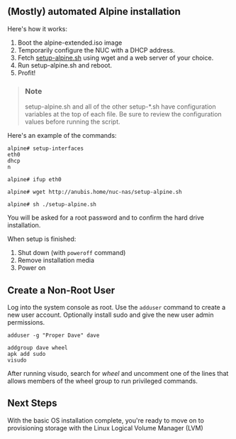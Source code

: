## (Mostly) automated Alpine installation
Here's how it works:

1. Boot the alpine-extended.iso image
2. Temporarily configure the NUC with a DHCP address.
3. Fetch [setup-alpine.sh](https://gitea.anubis.home/pi/nuc-nas/src/branch/main/setup-alpine.sh) using wget and a web server of your choice.
4. Run setup-alpine.sh and reboot.
5. Profit!

>### Note
>setup-alpine.sh and all of the other setup-*.sh have configuration variables at the top of each file. Be sure to review the configuration values before running the script.

Here's an example of the commands:
```
alpine# setup-interfaces
eth0
dhcp
n

alpine# ifup eth0

alpine# wget http://anubis.home/nuc-nas/setup-alpine.sh

alpine# sh ./setup-alpine.sh
```

You will be asked for a root password and to confirm the hard drive installation.

When setup is finished:
1. Shut down (with `poweroff` command)
2. Remove installation media
3. Power on

## Create a Non-Root User
Log into the system console as root. Use the `adduser` command to create a new user account. Optionally install sudo and give the new user admin permissions.

```
adduser -g "Proper Dave" dave

addgroup dave wheel
apk add sudo
visudo
```

After running visudo, search for _wheel_ and uncomment one of the lines that allows members of the wheel group to run privileged commands.

## Next Steps
With the basic OS installation complete, you're ready to move on to provisioning storage with the Linux Logical Volume Manager (LVM)
